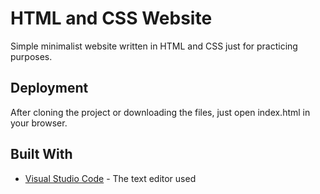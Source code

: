 # HTML and CSS Website

Simple minimalist website written in HTML and CSS just for practicing purposes.

## Deployment

After cloning the project or downloading the files, just open index.html in your browser.

## Built With

* [Visual Studio Code](https://code.visualstudio.com/) - The text editor used
